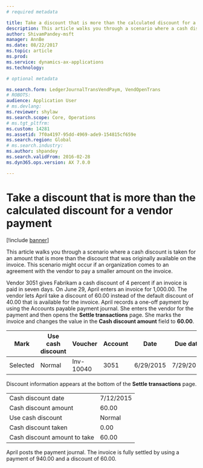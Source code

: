 ```yaml
---
# required metadata

title: Take a discount that is more than the calculated discount for a vendor payment
description: This article walks you through a scenario where a cash discount is taken for an amount that is more than the discount that was originally available on the invoice. This scenario might occur if an organization comes to an agreement with the vendor to pay a smaller amount on the invoice. 
author: ShivamPandey-msft
manager: AnnBe
ms.date: 08/22/2017
ms.topic: article
ms.prod: 
ms.service: dynamics-ax-applications
ms.technology: 

# optional metadata

ms.search.form: LedgerJournalTransVendPaym, VendOpenTrans
# ROBOTS: 
audience: Application User
# ms.devlang: 
ms.reviewer: shylaw
ms.search.scope: Core, Operations
# ms.tgt_pltfrm: 
ms.custom: 14281
ms.assetid: 7f0a4197-95dd-4969-ade9-154815cf659e
ms.search.region: Global
# ms.search.industry: 
ms.author: shpandey
ms.search.validFrom: 2016-02-28
ms.dyn365.ops.version: AX 7.0.0

---
```


# Take a discount that is more than the calculated discount for a vendor payment

[!include [banner](../includes/banner.md)]

This article walks you through a scenario where a cash discount is taken for an amount that is more than the discount that was originally available on the invoice. This scenario might occur if an organization comes to an agreement with the vendor to pay a smaller amount on the invoice. 

Vendor 3051 gives Fabrikam a cash discount of 4 percent if an invoice is paid in seven days. On June 29, April enters an invoice for 1,000.00. The vendor lets April take a discount of 60.00 instead of the default discount of 40.00 that is available for the invoice. April records a one-off payment by using the Accounts payable payment journal. She enters the vendor for the payment and then opens the **Settle transactions** page. She marks the invoice and changes the value in the **Cash discount amount** field to **60.00**.

| Mark     | Use cash discount | Voucher   | Account | Date      | Due date  | Invoice | Amount in transaction currency | Currency | Amount to settle |
|----------|-------------------|-----------|---------|-----------|-----------|---------|--------------------------------|----------|------------------|
| Selected | Normal            | Inv-10040 | 3051    | 6/29/2015 | 7/29/2015 | 10040   | 1,000.00                       | USD      | 940.00           |

Discount information appears at the bottom of the **Settle transactions** page.

|                              |           |
|------------------------------|-----------|
| Cash discount date           | 7/12/2015 |
| Cash discount amount         | 60.00     |
| Use cash discount            | Normal    |
| Cash discount taken          | 0.00      |
| Cash discount amount to take | 60.00     |

April posts the payment journal. The invoice is fully settled by using a payment of 940.00 and a discount of 60.00.



